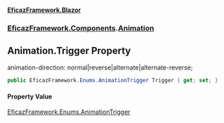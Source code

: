 #### [EficazFramework.Blazor](EficazFrameworkBlazor.md 'EficazFramework Blazor')
### [EficazFramework.Components](EficazFrameworkBlazor.md#EficazFramework.Components 'EficazFramework.Components').[Animation](Animation.md 'EficazFramework.Components.Animation')

## Animation.Trigger Property

animation-direction: normal|reverse|alternate|alternate-reverse;

```csharp
public EficazFramework.Enums.AnimationTrigger Trigger { get; set; }
```

#### Property Value
[EficazFramework.Enums.AnimationTrigger](https://docs.microsoft.com/en-us/dotnet/api/EficazFramework.Enums.AnimationTrigger 'EficazFramework.Enums.AnimationTrigger')